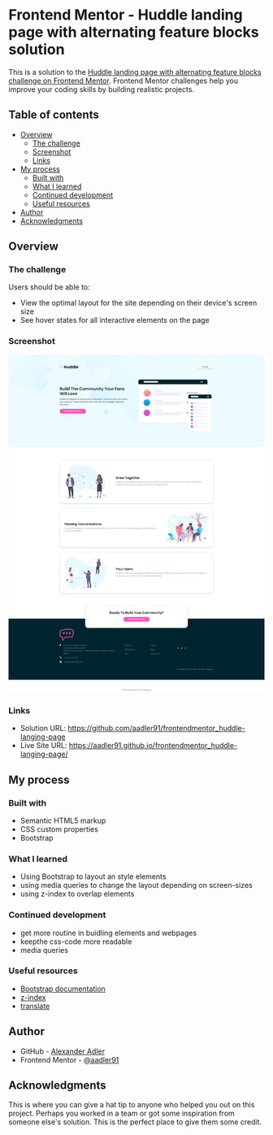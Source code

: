 # Frontend Mentor - Huddle landing page with alternating feature blocks solution

This is a solution to the [Huddle landing page with alternating feature blocks challenge on Frontend Mentor](https://www.frontendmentor.io/challenges/huddle-landing-page-with-alternating-feature-blocks-5ca5f5981e82137ec91a5100). Frontend Mentor challenges help you improve your coding skills by building realistic projects. 

## Table of contents

- [Overview](#overview)
  - [The challenge](#the-challenge)
  - [Screenshot](#screenshot)
  - [Links](#links)
- [My process](#my-process)
  - [Built with](#built-with)
  - [What I learned](#what-i-learned)
  - [Continued development](#continued-development)
  - [Useful resources](#useful-resources)
- [Author](#author)
- [Acknowledgments](#acknowledgments)

## Overview

### The challenge

Users should be able to:

- View the optimal layout for the site depending on their device's screen size
- See hover states for all interactive elements on the page

### Screenshot

![](./screenshot.png)

### Links

- Solution URL: https://github.com/aadler91/frontendmentor_huddle-langing-page
- Live Site URL: https://aadler91.github.io/frontendmentor_huddle-langing-page/

## My process

### Built with

- Semantic HTML5 markup
- CSS custom properties
- Bootstrap

### What I learned

- Using Bootstrap to layout an style elements
- using media queries to change the layout depending on screen-sizes
- using z-index to overlap elements

### Continued development

- get more routine in buidling elements and webpages
- keepthe css-code more readable
- media queries

### Useful resources

- [Bootstrap documentation](https://getbootstrap.com/docs/5.3/getting-started/introduction/)
- [z-index](https://developer.mozilla.org/en-US/docs/Web/CSS/z-index?retiredLocale=de)
- [translate](https://developer.mozilla.org/en-US/docs/Web/CSS/transform-function/translate)


## Author

- GitHub - [Alexander Adler](https://github.com/aadler91)
- Frontend Mentor - [@aadler91](https://www.frontendmentor.io/profile/aadler91)


## Acknowledgments

This is where you can give a hat tip to anyone who helped you out on this project. Perhaps you worked in a team or got some inspiration from someone else's solution. This is the perfect place to give them some credit.
